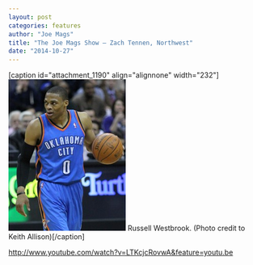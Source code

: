 ```yaml
---
layout: post
categories: features
author: "Joe Mags"
title: "The Joe Mags Show — Zach Tennen, Northwest"
date: "2014-10-27"
---
```


\[caption id="attachment\_1190" align="alignnone" width="232"\][![(Photo credit to Keith Allison)](/img/Westbrook-232x300.jpg)](http://www.thehighscreen.com/wp-content/uploads/2014/10/Westbrook.jpg) Russell Westbrook. (Photo credit to Keith Allison)\[/caption\]  
  
http://www.youtube.com/watch?v=LTKcjcRovwA&feature=youtu.be  
  
